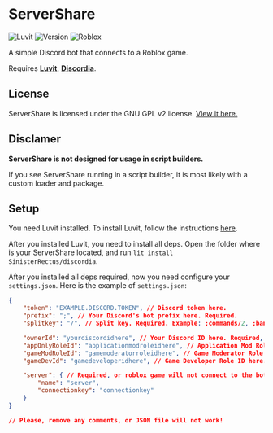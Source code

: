 # ServerShare
![Luvit](https://img.shields.io/badge/Luvit-v2.0-blue.svg?logo=lua&link=https%3A%2F%2Fluvit.io%2F)
![Version](https://img.shields.io/badge/Version-v1.2%20DeveloperBuild-darkblue.svg)
![Roblox](https://img.shields.io/badge/Made%20For-Roblox-red.svg?logo=roblox&link=https%3A%2F%2Froblox.com%2F)

A simple Discord bot that connects to a Roblox game.

Requires [**Luvit**](https://luvit.io/), [**Discordia**](https://github.com/SinisterRectus/Discordia).

## License

ServerShare is licensed under the GNU GPL v2 license. [View it here.](https://github.com/Dev0xz02/ServerShare/blob/main/LICENSE)

## Disclamer

**ServerShare is not designed for usage in script builders.**

If you see ServerShare running in a script builder, it is most likely with a custom loader and package.

## Setup

You need Luvit installed. To install Luvit, follow the instructions [here](https://luvit.io/install.html).

After you installed Luvit, you need to install all deps. Open the folder where is your ServerShare located, and run `lit install SinisterRectus/discordia`.

After you installed all deps required, now you need configure your `settings.json`. Here is the example of `settings.json`:

```json
{
    "token": "EXAMPLE.DISCORD.TOKEN", // Discord token here.
    "prefix": ";", // Your Discord's bot prefix here. Required.
    "splitkey": "/", // Split key. Required. Example: ;commands/2, ;ban/Player/Reason, ;kick/Player/Reason.

    "ownerId": "yourdiscordidhere", // Your Discord ID here. Required, or most commands wont execute.
    "appOnlyRoleId": "applicationmodroleidhere", // Application Mod Role ID here. Required, or you cant add/remove mods.
    "gameModRoleId": "gamemoderatorroleidhere", // Game Moderator Role ID here. Required, or you can't ban, kick etc.
    "gameDevId": "gamedeveloperidhere", // Game Developer Role ID here. Not required.

    "server": { // Required, or roblox game will not connect to the bot.
        "name": "server",
        "connectionkey": "connectionkey"
    }
}

// Please, remove any comments, or JSON file will not work!
```